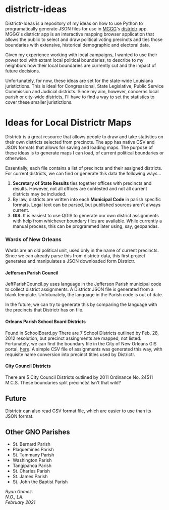 # districtr-ideas

Districtr-Ideas is a repository of my ideas on how to use Python to programatically generate JSON files for use in [MGGG](https://github.com/mggg)'s [districtr](https://districtr.org/) app. MGGG's districtr app is an interactive mapping browser application that allows the public to select and draw political voting precincts and ties those boundaries with extensive, historical demographic and electoral data.

Given my experience working with local campaigns, I wanted to use their power tool with extant local political boundaries, to describe to my neighbors how their local boundaries are currently cut and the impact of future decisions. 

Unfortunately, for now, these ideas are set for the state-wide Louisiana juristictions. This is ideal for Congressional, State Legislative, Public Service Commission and Judicial districts. Since my aim, however, concerns local parish or city-wide districts, I'll have to find a way to set the statistics to cover these smaller juristictions. 

# Ideas for Local Districtr Maps

Districtr is a great resource that allows people to draw and take statistics on their own districts selected from precincts. The app has native CSV and JSON formats that allows for saving and loading maps. The purpose of these ideas is to generate maps I can load, of current political boundaries or otherwise. 

Essentially, each file contains a list of precincts and their assigned districts. For current districts, we can find or generate this data the following ways... 

1. **Secretary of State Results** ties together offices with precincts and results. However, not all offices are contested and not all current districts may be included. 
2. By law, districts are written into each **Municipal Code** in parish specific formats. Legal text can be parsed, but published sources aren't always current.  
3. **GIS.** It is easiest to use QGIS to generate our own district assignments with help from whichever boundary files are available. While currently a manual process, this can be programmed later using, say, geopandas.  

### Wards of New Orleans

Wards are an old political unit, used only in the name of current precincts. Since we can already parse this from districtr data, this first project generates and manipulates a JSON downloaded form Districtr. 

#### Jefferson Parish Council

JeffParishCouncil.py uses language in the Jefferson Parish municipal code to collect district assignments. A Districtr JSON file is generated from a blank template. Unfotunately, the language in the Parish code is out of date. 

In the future, we can try to generate this by comparing the language with the precincts that Districtr has on file. 

#### Orleans Parish School Board Districts

Found in SchoolBoard.py There are 7 School Districts outlined by Feb. 28, 2012 resolution, but precinct assingments are mapped, not listed. Fortunately, we can find the boundary file in the City of New Orleans GIS portal, [here](https://portal-nolagis.opendata.arcgis.com/). A simple CSV file of assignments was generated this way, with requisite name conversion into precinct titles used by Districtr.

#### City Council Districts

There are 5 City Council Districts outlined by 2011 Ordinance No. 24511 M.C.S. These boundaries split precincts! Isn't that wild?

## Future

Districtr can also read CSV format file, which are easier to use than its JSON format. 

## Other GNO Parishes

* St. Bernard Parish
* Plaquemines Parish
* St. Tammany Parish
* Washington Parish
* Tangipahoa Parish
* St. Charles Parish
* St. James Parish
* St. John the Baptist Parish

_Ryan Gomez.  
N.O., LA.  
February 2021_
